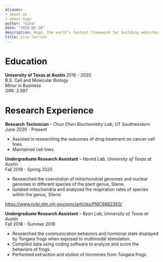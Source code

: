 ```yaml
---
aliases:
- about-us
- about-hugo
author: "Gina"
date: "2019-02-28"
description: Hugo, the world’s fastest framework for building websites
title: Gina Carrion
---
```

# Education
**University of Texas at Austin** 2016 - 2020      
B.S. Cell and Molecular Biology    
Minor in Business     
_GPA: 3.587_   


# Research Experience

**Research Technician** - _Chuo Chen Biochemistry Lab, UT Southwestern_     
June 2020 - Present     
- Assisted in researching the outcomes of drug treatment on cancer cell lines.     
- Maintained cell lines.    

**Undergraduate Research Assistant** – _Havird Lab, University of Texas at Austin_         
Fall 2019 - Spring 2020    
- Researched the coevolution of mitochondrial genomes and nuclear genomes in different species of the plant genus, Silene.       
- Isolated mitochondria and analyzed the respiration rates of species within the genus, Silene.    

https://www.ncbi.nlm.nih.gov/pmc/articles/PMC6882350/

**Undergraduate Research Assistant** – _Ryan Lab, University of Texas at Austin_     
Fall 2018 - Summer 2019    
- Researched the communication behaviors and hormonal state displayed by Túngara frogs when exposed to multimodal stimulation.         
- Compiled data using coding software to analyze and score the behaviors of frogs.      
- Performed extraction and elution of hormones from Túngara frogs.      

